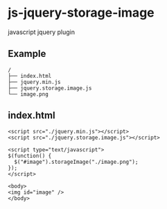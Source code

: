 js-jquery-storage-image
=======================

javascript jquery plugin

Example
-------
    /
    ├── index.html
    ├── jquery.min.js
    ├── jquery.storage.image.js
    └── image.png

index.html
----------
    <script src="./jquery.min.js"></script>
    <script src="./jquery.storage.image.js"></script>
    
    <script type="text/javascript">
    $(function() {
      $("#image").storageImage("./image.png");
    });
    </script>

    <body>
    <img id="image" />
    </body>
